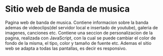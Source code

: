 # Sitio web de Banda de musica
Pagina web de banda de musica. Contiene informacion sobre la banda ademas de videoclips(del servidor local e insertado de youtube), galeria de imagenes, canciones etc. Contiene una seccion de personalizacion de la pagina, realizada con JavaScript, con la cual se puede cambiar el color de fondo de la misma, el tipo, color y tamaño de fuente etc. Ademas el sitio web se adapta a todas las pantallas, es decir es responsivo.
